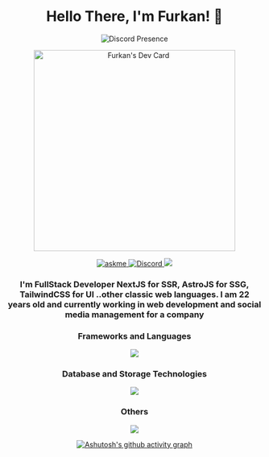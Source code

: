 <div align="center">
  <h1>Hello There, I'm Furkan! 🥏 </h1>
  
![Discord Presence](https://lanyard.cnrad.dev/api/619925060387340299)

<a align="center" href="https://app.daily.dev/miracim"><img src="https://api.daily.dev/devcards/004be0cf18494d00960a821b4265a8ae.png?r=i9k" width="400" alt="Furkan's Dev Card"/></a>

<a href="https://discord.com/users/619925060387340299">
<img alt="askme" src="https://img.shields.io/badge/Ask%20me-anything-1abc9c.svg" />
</a>
<a href="https://discord.com/users/619925060387340299"><img alt="Discord" src="https://img.shields.io/badge/miracim-7289DA?style=flat&logo=discord&logoColor=white"/>
</a>
<img src="https://komarev.com/ghpvc/?username=turkgenciyim"/>
</a>
<br/>
<h3>I'm FullStack Developer NextJS for SSR,  AstroJS for SSG, TailwindCSS for UI ..other classic web languages. I am 22 years old and currently working in web development and social media management for a company </h3>
<h3>Frameworks and Languages</h3>
<img src="https://skillicons.dev/icons?i=nextjs,astro,react,tailwindcss,express,nodejs,javascript,html,css&theme=dark" />
<br/>
<h3>Database and Storage Technologies</h3>
<img src="https://skillicons.dev/icons?i=sqlite,aws,mongodb,mysql,supabase,planetscale,prisma&theme=dark" />
<br/>
<h3>Others</h3>
<img src="https://skillicons.dev/icons?i=vercel,ps,devto,github,linkedin,vscode,discord&theme=dark" />
<br/>

[![Ashutosh's github activity graph](https://github-readme-activity-graph.vercel.app/graph?username=turkgenciyim&theme=tokyo-night)](https://github.com/ashutosh00710/github-readme-activity-graph)

